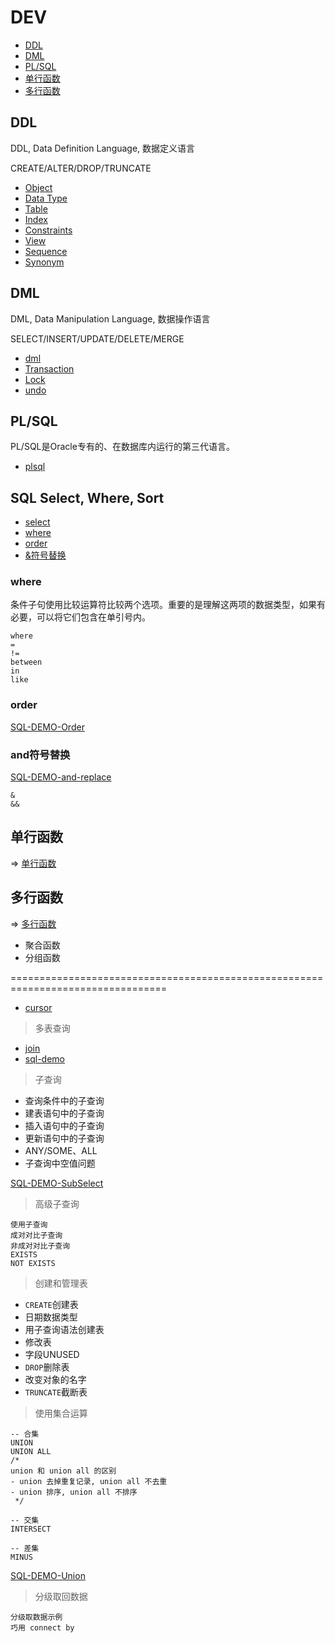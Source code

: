 # DEV

- [DDL](#ddl)
- [DML](#dml)
- [PL/SQL](#pl/sql)
- [单行函数](#单行函数)
- [多行函数](#多行函数)

## DDL

DDL, Data Definition Language, 数据定义语言

CREATE/ALTER/DROP/TRUNCATE

- [Object](ddl/Object.md)
- [Data Type](ddl/DataType.md)
- [Table](ddl/Table.md)
- [Index](ddl/Index.md)
- [Constraints](ddl/Constraints.md)
- [View](ddl/View.md)
- [Sequence](ddl/Sequence.md)
- [Synonym](ddl/Synonym.md)


## DML

DML, Data Manipulation Language, 数据操作语言

SELECT/INSERT/UPDATE/DELETE/MERGE

- [dml](dml/dml.md)
- [Transaction](dml/Transaction.md)
- [Lock](dml/Lock.md)
- [undo](dml/undo.md)


## PL/SQL

PL/SQL是Oracle专有的、在数据库内运行的第三代语言。

- [plsql](plsql/plsql.md)


## SQL Select, Where, Sort

- [select](sql_select/select.md)
- [where](#where)
- [order](#order)
- [&符号替换](#and符号替换)

### where

条件子句使用比较运算符比较两个选项。重要的是理解这两项的数据类型，如果有必要，可以将它们包含在单引号内。

```oracle
where
=
!=
between
in
like
```

### order

[SQL-DEMO-Order](../sql_demo/dev/sql_select/order.sql)


### and符号替换

[SQL-DEMO-and-replace](../sql_demo/dev/sql_select/and-replace.sql)

```oracle
&
&&
```

## 单行函数

=> [单行函数](function/Function.md)

## 多行函数

=> [多行函数](function/Function_multi.md)

- 聚合函数
- 分组函数




=================================================================================



- [cursor](cursor.md)




> 多表查询

- [join](join.md)
- [sql-demo](../sql_demo/dev/sql_select/multi_table_select.sql)





> 子查询


- 查询条件中的子查询
- 建表语句中的子查询
- 插入语句中的子查询
- 更新语句中的子查询
- ANY/SOME、ALL
- 子查询中空值问题

[SQL-DEMO-SubSelect](../sql_demo/dev/sql_select/sub_select.sql)

> 高级子查询

```oracle
使用子查询
成对对比子查询
非成对对比子查询
EXISTS
NOT EXISTS
```

> 创建和管理表


- `CREATE`创建表
- 日期数据类型
- 用子查询语法创建表
- 修改表
- 字段UNUSED
- `DROP`删除表
- 改变对象的名字
- `TRUNCATE`截断表


> 使用集合运算

```oracle
-- 合集
UNION
UNION ALL
/*
union 和 union all 的区别
- union 去掉重复记录, union all 不去重
- union 排序, union all 不排序
 */
 
-- 交集
INTERSECT

-- 差集
MINUS
```

[SQL-DEMO-Union](../sql_demo/dev/base/06_union.sql)





> 分级取回数据

```oracle
分级取数据示例
巧用 connect by
```
